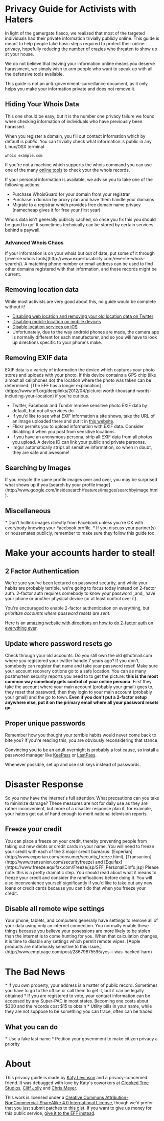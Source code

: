 <h1>Privacy Guide for Activists with Haters</h1>
In light of the gamergate fiasco, we realized that most of the targeted individuals had their private information trivially publicly online. This guide is meant to help people take basic steps required to protect their online privacy, hopefully reducing the number of crazies who threaten to show up at your house.

We do not believe that leaving your information online means you deserve harassment, we simply wish to arm people who want to speak up with all the defensive tools available.

This guide is not an anti-government-surveillance document, as it only helps you make your information private and does not remove it.

<h2>Hiding Your Whois Data</h2>
This one should be easy, but it is the number one privacy failure we found when checking information of individuals who have previously been harassed.

When you register a domain, you fill out contact information which by default is _public_. You can trivially check what information is public in any Linux/OSX terminal

    whois example.com

If you're not a machine which supports the whois command you can use one of the many [online tools](http://www.whois.net/) to check your the whois records.

If your personal information is available, we advise you to take one of the following actions:
* Purchase WhoisGuard for your domain from your registrar
* Purchase a domain by proxy plan and have them handle your domains
* Migrate to a registrar which provides free domain name privacy (namecheap gives it for free your first year)

Whois data isn't generally publicly cached, so once you fix this you should be good to go! It sometimes technically can be stored by certain services behind a paywall.

<h3>Advanced Whois Chaos</h3>
If your information is on your whois but out of date, put some of it through [reverse whois tools](http://www.expertusability.com/reverse-whois-search/). A matching phone number or email address can be used to find other domains registered with that information, and those records might be current.

<h2>Removing location data</h2>
While most activists are very good about this, no guide would be complete without it!

* [Disabling web location and removing your old location data on Twitter](https://support.twitter.com/articles/122236#)
* [Disabling mobile location on mobile devices](https://support.twitter.com/articles/118492-using-the-location-feature-on-mobile-devices#)
* [Disable location services on iOS](http://support.apple.com/kb/ht5594)
* Unfortunately, due to the way android phones are made, the camera app is normally different for each manufacturer, and so you will have to look up directions specific to your phone's make.

<h2>Removing EXIF data</h2>
EXIF data is a variety of information the device which captures your photo stores and uploads with your photo. If this device contains a GPS chip (like almost all cellphones do) the location where the photo was taken can be determined. [The EFF has a longer explanation](https://www.eff.org/deeplinks/2012/04/picture-worth-thousand-words-including-your-location) if you're curious.

* Twitter, Facebook and Tumblr remove sensitive photo EXIF data by default, but not all services do. 
* If you'd like to see what EXIF information a  site shows, take the URL of an image uploaded there and put it in [this website](http://exifdata.com/).
* Flickr permits you to upload information with EXIF data. Consider disabling it when you post from sensitive locations.
* If you have an anonymous persona, strip all EXIF data from all photos you upload. A device ID can link your public and private personas.
* Imgur automatically strips all sensitive information, so when in doubt, they are safe and awesome!

<h2>Searching by Images</h2>
If you recycle the same profile images over and over, you may be surprised what shows up if you [search by your profile image](http://www.google.com/insidesearch/features/images/searchbyimage.html).

<h2>Miscellaneous</h2>
* Don't hotlink images directly from Facebook unless you're OK with everybody knowing your Facebook profile.
* If you discuss your partner(s) or housemates publicly, remember to make sure they follow this guide too.

<h1>Make your accounts harder to steal!</h1>
<h2>2 Factor Authentication</h2>
We're sure you've been lectured on password security, and while your habits are probably terrible, we're going to focus today instead on 2-factor auth. 2-factor auth requires somebody to know your password _and_ have your phone or another physical device (or at least control over it). 

You're encouraged to enable 2-factor authentication on everything, but _prioritize accounts where password resets are sent_.

Here is an [amazing website with directions on how to do 2-factor auth on everything ever](https://twofactorauth.org/).

<h2>Update where password resets go</h2>
Check through your old accounts. Do you still own the old @hotmail.com where you registered your twitter handle 7 years ago? If you don't, somebody can register that name and take your password reset! Make sure your account recovery options go to a safe location. You can as many postmortem security reports you need to to get the picture: <b>this is the most common way somebody gets control of your online persona.</b> First they take the account where your main account (probably your gmail) goes to, they reset that password, then they login to your main account (probably your gmail) and the go to town. <b>Even if you don't put a 2-factor setup anywhere else, put it on the primary email where all your password resets go.</b>

<h2>Proper unique passwords</h2>
Remember how you thought your terrible habits would never come back to bite you? If you're reading this, you are obviously reconsidering that stance.

Convincing you to be an adult overnight is probably a lost cause, so install a password manager like [KeePass](http://keepass.whinfo/) or [LastPass](https://lastpass.com/).

Whenever possible, set up and use ssh keys instead of passwords.

<h1>Disaster Response</h1>
So you now have the internet's full attention. What precautions can you take to minimize damage? These measures are not for daily use as they are rather inconvenient, but more of a disaster response plan if, for example, your haters get out of hand enough to merit national television reports.

<h2>Freeze your credit</h2>
You can place a freeze on your credit, thereby preventing people from taking out new debts or credit cards in your name. You will need to freeze your credit with each of the 3 major credit burearus: [Experian](http://www.experian.com/consumer/security_freeze.html), [Transunion](http://www.transunion.com/securityfreeze) and [Equifax](https://www.freeze.equifax.com/Freeze/jsp/SFF_PersonalIDInfo.jsp) Please note: this is a pretty dramatic step. You should read about what it means to freeze your credit and consider the ramifications before doing it. You will also inconvenience yourself significantly if you'd like to take out any new loans or credit cards because you can't do that when you freeze your credit.

<h2>Disable all remote wipe settings</h2>
Your phone, tablets, and computers generally have settings to remove all of your data using only an internet connection. You normally enable these things because you believe your posessions are more likely to be stolen than the internet is to come hunting for you. When that calculation changes, it is time to disable any settings which permit remote wipes. [Apple products are notoriously sensitive to this issue.](http://www.emptyage.com/post/28679875595/yes-i-was-hacked-hard)

<h1>The Bad News</h1>
* If you own property, your address is a matter of public record. Sometimes you have to go to the office or call them to get it, but it can be legally obtained
* If you are registered to vote, your contact information can be accessed by any Super-PAC in most states. Becoming one costs about $300 and the records cost $15 to obtain
* Utility bills in your name, while they are not suppose to be something you can trace, often can be traced

<h2>What you can do</h2>
* Use a fake last name
* Petition your government to make citizen privacy a priority

<h1>About</h1>

This privacy guide is made by [Katy Levinson](https://twitter.com/katylevinson) and a privacy-concerned friend. It was debugged with love by Katy's coworkers at [Crooked Tree Studios](http://throwtrucks.com/), [Cliff Jolly](https://twitter.com/expiredpopsicle) and [Chris Meyer](twitter.com/cygnil).

This work is licensed under a [Creative Commons Attribution-NonCommercial-ShareAlike 4.0 International License](http://creativecommons.org/licenses/by-nc-sa/4.0/), though we'd prefer that you just submit patches to [this gist](https://gist.github.com/bluehat/354432b82650d0a722ed). If you want to give us money for this public service, [give it to the EFF instead](https://supporters.eff.org/donate).
